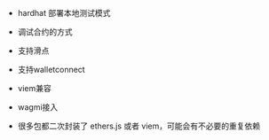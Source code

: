 - hardhat 部署本地测试模式
- 调试合约的方式

- 支持滑点
- 支持walletconnect
- viem兼容
- wagmi接入

- 很多包都二次封装了 ethers.js 或者 viem，可能会有不必要的重复依赖